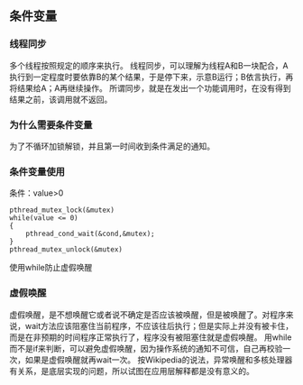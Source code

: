 ## 条件变量
### 线程同步
多个线程按照规定的顺序来执行。
线程同步，可以理解为线程A和B一块配合，A执行到一定程度时要依靠B的某个结果，于是停下来，示意B运行；B依言执行，再将结果给A；A再继续操作。
所谓同步，就是在发出一个功能调用时，在没有得到结果之前，该调用就不返回。
### 为什么需要条件变量
为了不循环加锁解锁，并且第一时间收到条件满足的通知。
### 条件变量使用
条件：value>0
```
pthread_mutex_lock(&mutex)
while(value <= 0)
{
	pthread_cond_wait(&cond,&mutex);
}
pthread_mutex_unlock(&mutex)
```
使用while防止虚假唤醒
### 虚假唤醒
虚假唤醒，是不想唤醒它或者说不确定是否应该被唤醒，但是被唤醒了。对程序来说，wait方法应该阻塞住当前程序，不应该往后执行；但是实际上并没有被卡住，而是在非预期的时间程序正常执行了，程序没有被阻塞住就是虚假唤醒。
用while而不是if来判断，可以避免虚假唤醒，因为操作系统的通知不可信，自己再校验一次，如果是虚假唤醒就再wait一次。
按Wikipedia的说法，异常唤醒和多核处理器有关系，是底层实现的问题，所以试图在应用层解释都是没有意义的。